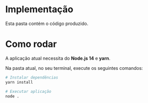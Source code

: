 # Implementação

Esta pasta contém o código produzido.


# Como rodar

A aplicação atual necessita do **Node.js 14** e **yarn**.

Na pasta atual, no seu terminal, execute os seguintes comandos:

```sh
# Instalar dependências
yarn install

# Executar aplicação
node .
```

